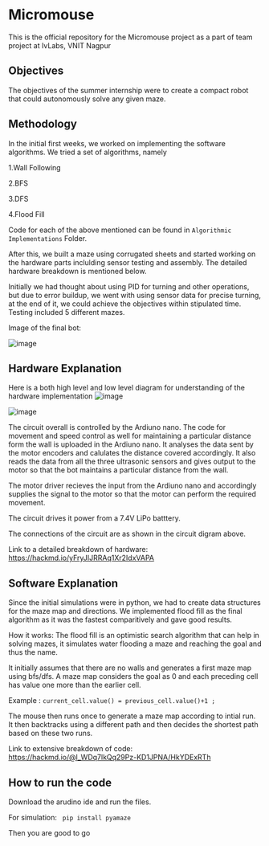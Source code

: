 # Micromouse
This is the official repository for the Micromouse project as a part of team project at IvLabs, VNIT Nagpur

## Objectives
The objectives of the summer internship were to create a compact robot that could autonomously solve any given maze. 

## Methodology
In the initial first weeks, we worked on implementing the software algorithms. We tried a set of algorithms, namely

1.Wall Following

2.BFS

3.DFS

4.Flood Fill

Code for each of the above mentioned can be found in ```Algorithmic Implementations``` Folder.

After this, we built a maze using corrugated sheets and started working on the hardware parts inclulding sensor testing and assembly.
The detailed hardware breakdown is mentioned below. 

Initially we had thought about using PID for turning and other operations, but due to error buildup, 
we went with using sensor data for precise turning, at the end of it, we could achieve the objectives within stipulated time.
Testing included 5 different mazes.

Image of the final bot:


![image](https://github.com/ChinmayK0607/Micromouse/assets/114411195/c8f9f630-778a-4c0d-9682-ece578b2af9c)

## Hardware Explanation
Here is a both high level and low level diagram for understanding of the hardware implementation
![image](https://github.com/ChinmayK0607/Micromouse/assets/114411195/6be8035b-0604-475b-956f-26d8a51b0aa2)

![image](https://github.com/ChinmayK0607/Micromouse/assets/114411195/b1fa66ec-f1b0-48fe-924e-58f44655b7bf)

The circuit overall is controlled by the Ardiuno nano. The code for movement and speed control as well for maintaining a particular distance form the wall is uploaded in the Ardiuno nano.
It analyses the data sent by the motor encoders and calulates the distance covered accordingly. 
It also reads the
data from all the three ultrasonic sensors and gives output to the motor so that the bot maintains a particular distance from the wall.

The motor driver recieves the input from the Ardiuno nano and accordingly supplies the signal to the motor so that the motor can perform the required movement.

The circuit drives it power from a 7.4V LiPo batttery.

The connections of the circuit are as shown in the circuit digram above.

Link to a detailed breakdown of hardware: https://hackmd.io/yFryJIJRRAq1Xr2IdxVAPA

## Software Explanation

Since the initial simulations were in python, we had to create data structures for the maze map and directions. We implemented flood fill as the final algorithm as it was the fastest comparitively and gave good results.

How it works:
The flood fill is an optimistic search algorithm that can help in solving mazes, it simulates water flooding a maze and reaching the goal and thus the name. 

It initially assumes that there are no walls and generates a first maze map using bfs/dfs. A maze map considers the goal as 0 and each preceding cell has value one more than the earlier cell.

Example : ``` current_cell.value() = previous_cell.value()+1 ; ```

The mouse then runs once to generate a maze map according to intial run.
It then backtracks using a different path and then decides the shortest path based on these two runs.

Link to extensive breakdown of code: https://hackmd.io/@l_WDq7lkQq29Pz-KD1JPNA/HkYDExRTh


## How to run the code
Download the arudino ide and run the files.

For simulation:
``` pip install pyamaze```

Then you are good to go
